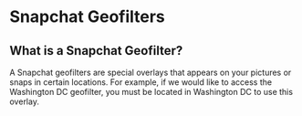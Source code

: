 # Snapchat Geofilters

## What is a Snapchat Geofilter? 
A Snapchat geofilters are special overlays that appears on your pictures or snaps in certain locations. For example, if we would like to access the Washington DC geofilter, you must be located in Washington DC to use this overlay. 

